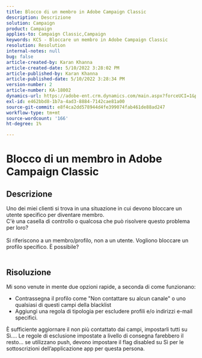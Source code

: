 ```yaml
---
title: Blocco di un membro in Adobe Campaign Classic
description: Descrizione
solution: Campaign
product: Campaign
applies-to: Campaign Classic,Campaign
keywords: KCS - Bloccare un membro in Adobe Campaign Classic
resolution: Resolution
internal-notes: null
bug: false
article-created-by: Karan Khanna
article-created-date: 5/10/2022 3:28:02 PM
article-published-by: Karan Khanna
article-published-date: 5/10/2022 3:28:34 PM
version-number: 2
article-number: KA-18002
dynamics-url: https://adobe-ent.crm.dynamics.com/main.aspx?forceUCI=1&pagetype=entityrecord&etn=knowledgearticle&id=e5fe0dc6-75d0-ec11-a7b5-00224809c556
exl-id: e462bbd8-1b7a-4ad3-8884-7142cae81a00
source-git-commit: e8f4ca2dd578944d4fe399074fab461de88ad247
workflow-type: tm+mt
source-wordcount: '166'
ht-degree: 1%

---
```


# Blocco di un membro in Adobe Campaign Classic

## Descrizione

Uno dei miei clienti si trova in una situazione in cui devono bloccare un utente specifico per diventare membro.
<br>C&#39;è una casella di controllo o qualcosa che può risolvere questo problema per loro?<br><br>Si riferiscono a un membro/profilo, non a un utente. Vogliono bloccare un profilo specifico. È possibile?
<br> 

## Risoluzione


Mi sono venute in mente due opzioni rapide, a seconda di come funzionano:

- Contrassegna il profilo come &quot;Non contattare su alcun canale&quot; o uno qualsiasi di questi campi della blacklist
- Aggiungi una regola di tipologia per escludere profili e/o indirizzi e-mail specifici.




È sufficiente aggiornare il non più contattato dai campi, impostarli tutti su Sì.... Le regole di esclusione impostate a livello di consegna farebbero il resto... se utilizzano push, devono impostare il flag disabled su Sì per le sottoscrizioni dell’applicazione app per questa persona.
